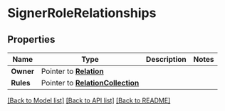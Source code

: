 # SignerRoleRelationships

## Properties
Name | Type | Description | Notes
------------ | ------------- | ------------- | -------------
**Owner** | Pointer to [**Relation**](Relation.md) |  | 
**Rules** | Pointer to [**RelationCollection**](RelationCollection.md) |  | 

[[Back to Model list]](../README.md#documentation-for-models) [[Back to API list]](../README.md#documentation-for-api-endpoints) [[Back to README]](../README.md)


